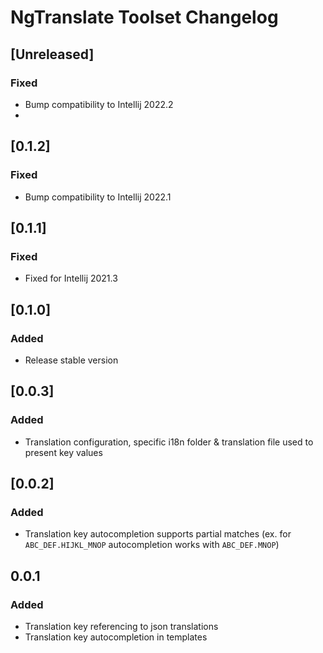 <!-- Keep a Changelog guide -> https://keepachangelog.com -->

# NgTranslate Toolset Changelog

## [Unreleased]
### Fixed
- Bump compatibility to Intellij 2022.2
- 
## [0.1.2]
### Fixed
- Bump compatibility to Intellij 2022.1

## [0.1.1]
### Fixed
- Fixed for Intellij 2021.3 

## [0.1.0]
### Added
- Release stable version

## [0.0.3]
### Added
- Translation configuration, specific i18n folder & translation file used to present key values

## [0.0.2]
### Added
- Translation key autocompletion supports partial matches
  (ex. for `ABC_DEF.HIJKL_MNOP` autocompletion works with `ABC_DEF.MNOP`)


## 0.0.1
### Added
- Translation key referencing to json translations
- Translation key autocompletion in templates
